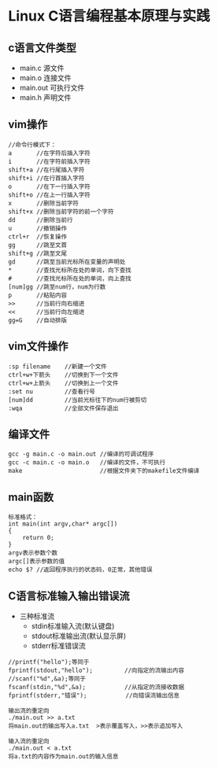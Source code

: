 # Linux C语言编程基本原理与实践

## c语言文件类型

- main.c      源文件	
-  main.o     连接文件
-  main.out  可执行文件
- main.h       声明文件

## vim操作

```
//命令行模式下：
a 		//在字符后插入字符
i 		//在字符前插入字符
shift+a //在行尾插入字符
shift+i //在行首插入字符
o 		//在下一行插入字符
shift+o //在上一行插入字符
x 		//删除当前字符
shift+x	//删除当前字符的前一个字符
dd		//删除当前行
u		//撤销操作
ctrl+r	//恢复操作
gg		//跳至文首
shift+g	//跳至文尾
gd		//跳至当前光标所在变量的声明处
*		//查找光标所在处的单词，向下查找
#		//查找光标所在处的单词，向上查找
[num]gg	//跳至num行，num为行数
p 		//粘贴内容
>>		//当前行向右缩进
<<		//当前行向左缩进
gg=G	//自动排版
```

## vim文件操作

```
:sp filename 	//新建一个文件
ctrl+w+下箭头 	  //切换到下一个文件
ctrl+w+上箭头	  //切换到上一个文件
:set nu			//查看行号
[num]dd 		//当前光标往下的num行被剪切
:wqa			//全部文件保存退出
```

## 编译文件

```
gcc -g main.c -o main.out //编译的可调试程序
gcc -c main.c -o main.o	  //编译的文件，不可执行
make					  //根据文件夹下的makefile文件编译
```

## main函数

```
标准格式：
int main(int argv,char* argc[])
{
	return 0;
}
argv表示参数个数
argc[]表示参数的值
echo $?	//返回程序执行的状态码，0正常，其他错误
```

## C语言标准输入输出错误流

- 三种标准流
  - stdin标准输入流(默认键盘)
  - stdout标准输出流(默认显示屏)
  - stderr标准错误流

```
//printf("hello");等同于
fprintf(stdout,"hello");		 //向指定的流输出内容
//scanf("%d",&a);等同于
fscanf(stdin,"%d",&a);        	 //从指定的流接收数据
fprintf(stderr,"错误");		    //向错误流输出信息

输出流的重定向
./main.out >> a.txt 
将main.out的输出写入a.txt  >表示覆盖写入，>>表示追加写入

输入流的重定向
./main.out < a.txt
将a.txt的内容作为main.out的输入信息
```

